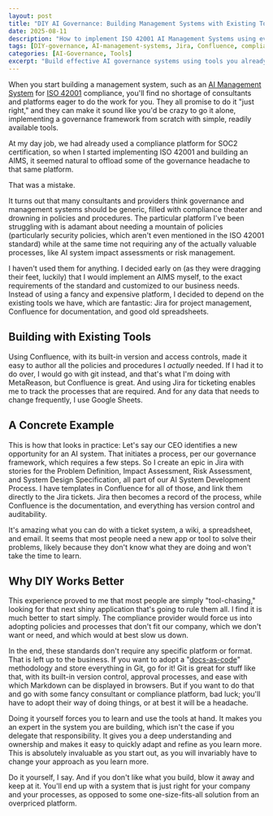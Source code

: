 ```yaml
---
layout: post
title: "DIY AI Governance: Building Management Systems with Existing Tools"
date: 2025-08-11
description: "How to implement ISO 42001 AI Management Systems using everyday tools like Jira, Confluence, and spreadsheets instead of expensive compliance platforms, with real-world implementation examples."
tags: [DIY-governance, AI-management-systems, Jira, Confluence, compliance-tools, docs-as-code, ISO-42001-implementation]
categories: [AI-Governance, Tools]
excerpt: "Build effective AI governance systems using tools you already have - Jira, Confluence, and spreadsheets - instead of expensive compliance platforms."
---
```


When you start building a management system, such as an [AI Management System](https://www.iso.org/artificial-intelligence/ai-management-systems) for [ISO 42001](https://www.iso.org/standard/42001) compliance, you'll find no shortage of consultants and platforms eager to do the work for you. They all promise to do it "just right," and they can make it sound like you'd be crazy to go it alone, implementing a governance framework from scratch with simple, readily available tools.

At my day job, we had already used a compliance platform for SOC2 certification, so when I started implementing ISO 42001 and building an AIMS, it seemed natural to offload some of the governance headache to that same platform.

That was a mistake.

It turns out that many consultants and providers think governance and management systems should be generic, filled with compliance theater and drowning in policies and procedures. The particular platform I've been struggling with is adamant about needing a mountain of policies (particularly security policies, which aren't even mentioned in the ISO 42001 standard) while at the same time not requiring any of the actually valuable processes, like AI system impact assessments or risk management.

I haven't used them for anything. I decided early on (as they were dragging their feet, luckily) that I would implement an AIMS myself, to the exact requirements of the standard and customized to our business needs. Instead of using a fancy and expensive platform, I decided to depend on the existing tools we have, which are fantastic: Jira for project management, Confluence for documentation, and good old spreadsheets.

## Building with Existing Tools

Using Confluence, with its built-in version and access controls, made it easy to author all the policies and procedures I _actually_ needed. If I had it to do over, I would go with git instead, and that's what I'm doing with MetaReason, but Confluence is great. And using Jira for ticketing enables me to track the processes that are required. And for any data that needs to change frequently, I use Google Sheets.

## A Concrete Example 

This is how that looks in practice: Let's say our CEO identifies a new opportunity for an AI system. That initiates a process, per our governance framework, which requires a few steps. So I create an epic in Jira with stories for the Problem Definition, Impact Assessment, Risk Assessment, and System Design Specification, all part of our AI System Development Process. I have templates in Confluence for all of those, and link them directly to the Jira tickets. Jira then becomes a record of the process, while Confluence is the documentation, and everything has version control and auditability. 

It's amazing what you can do with a ticket system, a wiki, a spreadsheet, and email. It seems that most people need a new app or tool to solve their problems, likely because they don't know what they are doing and won't take the time to learn.

## Why DIY Works Better

This experience proved to me that most people are simply "tool-chasing," looking for that next shiny application that's going to rule them all. I find it is much better to start simply. The compliance provider would force us into adopting policies and processes that don't fit our company, which we don't want or need, and which would at best slow us down.

In the end, these standards don't require any specific platform or format. That is left up to the business. If you want to adopt a "[docs-as-code](https://www.writethedocs.org/guide/docs-as-code/)" methodology and store everything in Git, go for it! Git is great for stuff like that, with its built-in version control, approval processes, and ease with which Markdown can be displayed in browsers. But if you want to do that and go with some fancy consultant or compliance platform, bad luck; you'll have to adopt their way of doing things, or at best it will be a headache.

Doing it yourself forces you to learn and use the tools at hand. It makes you an expert in the system you are building, which isn't the case if you delegate that responsibility. It gives you a deep understanding and ownership and makes it easy to quickly adapt and refine as you learn more. This is absolutely invaluable as you start out, as you will invariably have to change your approach as you learn more. 

Do it yourself, I say. And if you don't like what you build, blow it away and keep at it. You'll end up with a system that is just right for your company and your processes, as opposed to some one-size-fits-all solution from an overpriced platform.